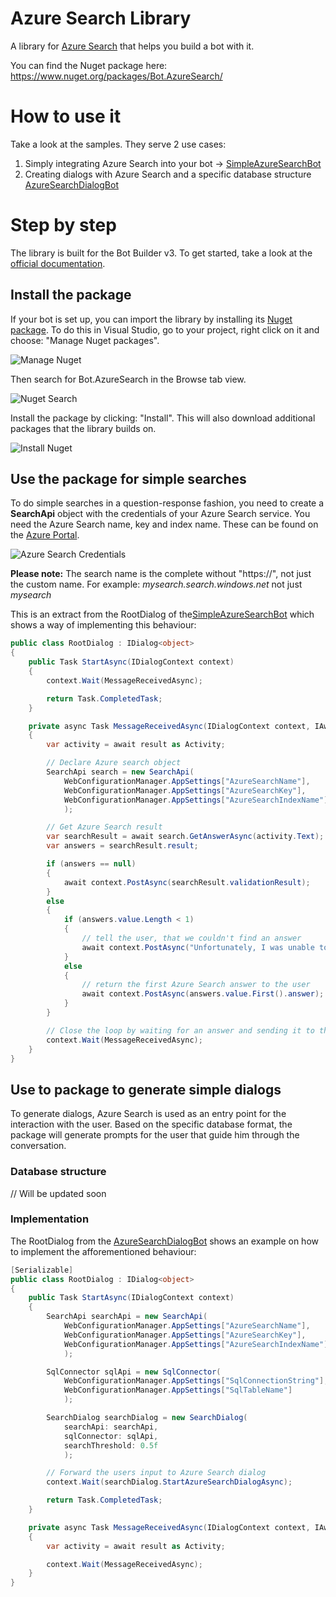 # Azure Search Library
A library for [Azure Search](https://docs.microsoft.com/en-us/azure/search/) that helps you build a bot with it.

You can find the Nuget package here: https://www.nuget.org/packages/Bot.AzureSearch/

# How to use it
Take a look at the samples. They serve 2 use cases: 
1. Simply integrating Azure Search into your bot -> [SimpleAzureSearchBot](https://github.com/starlord-daniel/AzureSearchLibrary/tree/master/SimpleAzureSearchBot)
2. Creating dialogs with Azure Search and a specific database structure [AzureSearchDialogBot](https://github.com/starlord-daniel/AzureSearchLibrary/tree/master/AzureSearchDialogBot)

# Step by step
The library is built for the Bot Builder v3. To get started, take a look at the [official documentation](https://docs.microsoft.com/en-us/azure/bot-service/dotnet/bot-builder-dotnet-quickstart).

## Install the package

If your bot is set up, you can import the library by installing its [Nuget package](https://www.nuget.org/packages/Bot.AzureSearch/). To do this in Visual Studio, go to your project, right click on it and choose: "Manage Nuget packages".

![Manage Nuget](\images\StepByStep\ManageNuget.png)

Then search for Bot.AzureSearch in the Browse tab view. 

![Nuget Search](\images\StepByStep\NugetSearch.png)

Install the package by clicking: "Install". This will also download additional packages that the library builds on.

![Install Nuget](\images\StepByStep\InstallNuget.png)

## Use the package for simple searches

To do simple searches in a question-response fashion, you need to create a **SearchApi** object with the credentials of your Azure Search service. You need the Azure Search name, key and index name. These can be found on the [Azure Portal](https://portal.azure.com). 

![Azure Search Credentials](\images\AzurePortal\AzureSearchCredentials.png)

**Please note:** The search name is the complete  without "https://", not just the custom name. For example: *mysearch.search.windows.net* not just *mysearch*

This is an extract from the RootDialog of the[SimpleAzureSearchBot](\SimpleAzureSearchBot) which shows a way of implementing this behaviour: 

```csharp
public class RootDialog : IDialog<object>
{
    public Task StartAsync(IDialogContext context)
    {
        context.Wait(MessageReceivedAsync);

        return Task.CompletedTask;
    }

    private async Task MessageReceivedAsync(IDialogContext context, IAwaitable<object> result)
    {
        var activity = await result as Activity;

        // Declare Azure search object
        SearchApi search = new SearchApi(
            WebConfigurationManager.AppSettings["AzureSearchName"],
            WebConfigurationManager.AppSettings["AzureSearchKey"],
            WebConfigurationManager.AppSettings["AzureSearchIndexName"]
            );

        // Get Azure Search result
        var searchResult = await search.GetAnswerAsync(activity.Text);
        var answers = searchResult.result;

        if (answers == null)
        {
            await context.PostAsync(searchResult.validationResult);
        }
        else
        {
            if (answers.value.Length < 1)
            {
                // tell the user, that we couldn't find an answer
                await context.PostAsync("Unfortunately, I was unable to find an answer for your question. Please try again, by asking another one.");
            }
            else
            {
                // return the first Azure Search answer to the user
                await context.PostAsync(answers.value.First().answer);
            }
        }

        // Close the loop by waiting for an answer and sending it to the MessageReceivedAsync method
        context.Wait(MessageReceivedAsync);
    }
}
```

## Use to package to generate simple dialogs
To generate dialogs, Azure Search is used as an entry point for the interaction with the user. Based on the specific database format, the package will generate prompts for the user that guide him through the conversation.

### Database structure

// Will be updated soon

### Implementation

The RootDialog from the [AzureSearchDialogBot](\AzureSearchDialogBot) shows an example on how to implement the afforementioned behaviour:

```csharp
[Serializable]
public class RootDialog : IDialog<object>
{
    public Task StartAsync(IDialogContext context)
    {
        SearchApi searchApi = new SearchApi(
            WebConfigurationManager.AppSettings["AzureSearchName"],
            WebConfigurationManager.AppSettings["AzureSearchKey"],
            WebConfigurationManager.AppSettings["AzureSearchIndexName"]
            );

        SqlConnector sqlApi = new SqlConnector(
            WebConfigurationManager.AppSettings["SqlConnectionString"],
            WebConfigurationManager.AppSettings["SqlTableName"]
            );

        SearchDialog searchDialog = new SearchDialog(
            searchApi: searchApi, 
            sqlConnector: sqlApi, 
            searchThreshold: 0.5f
            );

        // Forward the users input to Azure Search dialog
        context.Wait(searchDialog.StartAzureSearchDialogAsync);

        return Task.CompletedTask;
    }

    private async Task MessageReceivedAsync(IDialogContext context, IAwaitable<object> result)
    {
        var activity = await result as Activity;

        context.Wait(MessageReceivedAsync);
    }
}
``` 
